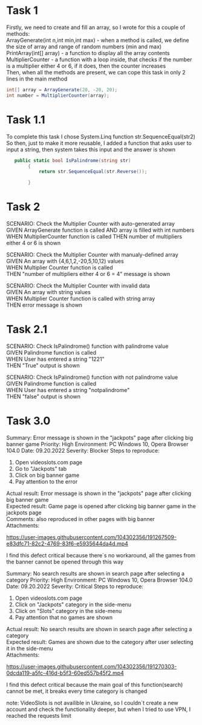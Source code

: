 # Task 1 

Firstly, we need to create and fill an array, so I wrote for this a couple of methods:<br />
ArrayGenerate(int n,int min,int max) - when a method is called, we define the size of array and range of random numbers (min and max)<br />
PrintArray(int[] array) - a function to display all the array contents<br />
MultiplierCounter - a function with a loop inside, that checks if the number is a multiplier either 4 or 6, if it does, then the counter increases<br />
Then, when all the methods are present, we can cope this task in only 2 lines in the main method<br />
```C#
int[] array = ArrayGenerate(20, -20, 20);
int number = MultiplierCounter(array);
```

# Task 1.1<br />
To complete this task I chose System.Linq function str.SequenceEqual(str2)<br />
So then, just to make it more reusable, I added a function that asks user to input a string, then system takes this input and the answer is shown<br />
```C#
   public static bool IsPalindrome(string str)
        {
            return str.SequenceEqual(str.Reverse());

        }
```        
        
# Task 2<br />
SCENARIO: Check the Multiplier Counter with auto-generated array<br />
GIVEN ArrayGenerate function is called
AND array is filled with int numbers
WHEN MultiplierCounter function is called
THEN number of multipliers either 4 or 6 is shown


SCENARIO: Check the Multiplier Counter with manualy-defined array<br />
GIVEN An array with {4,6,1,2,-20,5,10,12) values <br />
WHEN Multiplier Counter function is called<br />
THEN "number of multipliers either 4 or 6 = 4" message is shown <br />

SCENARIO: Check the Multiplier Counter with invalid data<br />
GIVEN An array with string values <br />
WHEN Multiplier Counter function is called with string array <br />
THEN error message is shown <br />

# Task 2.1

 SCENARIO: Check IsPalindrome() function with palindrome value <br />
 GIVEN Palindrome function is called<br />
 WHEN User has entered a string "1221"<br />
 THEN "True" output is shown <br />
 
 SCENARIO: Check IsPalindrome() function with not palindrome value<br />
 GIVEN Palindrome function is called<br />
 WHEN User has entered a string "notpalindrome"<br />
 THEN "false" output is shown <br />
 
 # Task 3.0
 
 Summary: Error message is shown in the "jackpots" page after clicking big banner game 
 Priority: High
 Environment: PC Windows 10, Opera Browser 104.0
 Date: 09.20.2022
 Severity: Blocker
 Steps to reproduce:
 1. Open videoslots.com page
 2. Go to "Jackpots" tab
 3. Click on big banner game
 4. Pay attention to the error<br />



 Actual result: Error message is shown in the "jackpots" page after clicking big banner game<br /> 
 Expected result: Game page is opened after clicking big banner game in the jackpots page<br />
 Comments: also reproduced in other pages with big banner<br />
 Attachments:
 
https://user-images.githubusercontent.com/104302356/191267509-e83dfc71-82c2-4769-83f6-e5935644da4d.mp4


I find this defect critical because there`s no workaround, all the games from the banner cannot be opened through this way 

Summary: No search results are shown in search page after selecting a category 
 Priority: High
 Environment: PC Windows 10, Opera Browser 104.0
 Date: 09.20.2022
 Severity: Critical
 Steps to reproduce:
 1. Open videoslots.com page
 2. Click on "Jackpots" category in the side-menu
 3. Click on "Slots" category in the side-menu
 4. Pay attention that no games are shown

 Actual result: No search results are shown in search page after selecting a category <br /> 
 Expected result: Games are shown due to the category after user selecting it in the side-menu<br />
 Attachments:




https://user-images.githubusercontent.com/104302356/191270303-0dcda119-a5fc-416d-b5f3-60ed557b45f2.mp4

I find this defect critical because the main goal of this function(search) cannot be met, it breaks every time category is changed<br />


note: VideoSlots is not availible in Ukraine, so I couldn`t create a new account and check the functionality deeper, but when I tried to use VPN, I reached the requests limit<br />

